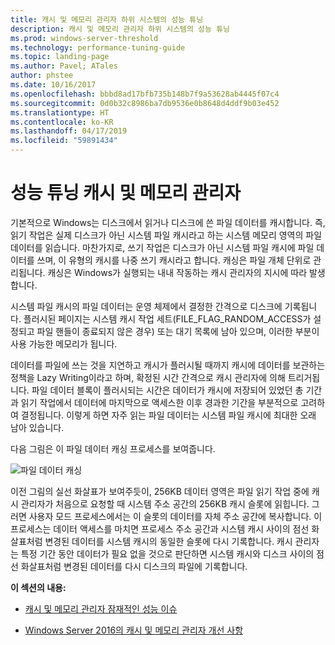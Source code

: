 ```yaml
---
title: 캐시 및 메모리 관리자 하위 시스템의 성능 튜닝
description: 캐시 및 메모리 관리자 하위 시스템의 성능 튜닝
ms.prod: windows-server-threshold
ms.technology: performance-tuning-guide
ms.topic: landing-page
ms.author: Pavel; ATales
author: phstee
ms.date: 10/16/2017
ms.openlocfilehash: bbbd8ad17bfb735b148b7f9a53628ab4445f07c4
ms.sourcegitcommit: 0d0b32c8986ba7db9536e0b8648d4ddf9b03e452
ms.translationtype: HT
ms.contentlocale: ko-KR
ms.lasthandoff: 04/17/2019
ms.locfileid: "59891434"
---
```

# <a name="performance-tuning-cache-and-memory-manager"></a>성능 튜닝 캐시 및 메모리 관리자

기본적으로 Windows는 디스크에서 읽거나 디스크에 쓴 파일 데이터를 캐시합니다. 즉, 읽기 작업은 실제 디스크가 아닌 시스템 파일 캐시라고 하는 시스템 메모리 영역의 파일 데이터를 읽습니다. 마찬가지로, 쓰기 작업은 디스크가 아닌 시스템 파일 캐시에 파일 데이터를 쓰며, 이 유형의 캐시를 나중 쓰기 캐시라고 합니다. 캐싱은 파일 개체 단위로 관리됩니다. 캐싱은 Windows가 실행되는 내내 작동하는 캐시 관리자의 지시에 따라 발생합니다.

시스템 파일 캐시의 파일 데이터는 운영 체제에서 결정한 간격으로 디스크에 기록됩니다. 플러시된 페이지는 시스템 캐시 작업 세트(FILE\_FLAG\_RANDOM\_ACCESS가 설정되고 파일 핸들이 종료되지 않은 경우) 또는 대기 목록에 남아 있으며, 이러한 부분이 사용 가능한 메모리가 됩니다.

데이터를 파일에 쓰는 것을 지연하고 캐시가 플러시될 때까지 캐시에 데이터를 보관하는 정책을 Lazy Writing이라고 하며, 확정된 시간 간격으로 캐시 관리자에 의해 트리거됩니다. 파일 데이터 블록이 플러시되는 시간은 데이터가 캐시에 저장되어 있었던 총 기간과 읽기 작업에서 데이터에 마지막으로 액세스한 이후 경과한 기간을 부분적으로 고려하여 결정됩니다. 이렇게 하면 자주 읽는 파일 데이터는 시스템 파일 캐시에 최대한 오래 남아 있습니다.

다음 그림은 이 파일 데이터 캐싱 프로세스를 보여줍니다.

![파일 데이터 캐싱](../../media/perftune-guide-file-data-caching.png)

이전 그림의 실선 화살표가 보여주듯이, 256KB 데이터 영역은 파일 읽기 작업 중에 캐시 관리자가 처음으로 요청할 때 시스템 주소 공간의 256KB 캐시 슬롯에 읽힙니다. 그러면 사용자 모드 프로세스에서는 이 슬롯의 데이터를 자체 주소 공간에 복사합니다. 이 프로세스는 데이터 액세스를 마치면 프로세스 주소 공간과 시스템 캐시 사이의 점선 화살표처럼 변경된 데이터를 시스템 캐시의 동일한 슬롯에 다시 기록합니다. 캐시 관리자는 특정 기간 동안 데이터가 필요 없을 것으로 판단하면 시스템 캐시와 디스크 사이의 점선 화살표처럼 변경된 데이터를 다시 디스크의 파일에 기록합니다.

**이 섹션의 내용:**

-   [캐시 및 메모리 관리자 잠재적인 성능 이슈](troubleshoot.md)

-   [Windows Server 2016의 캐시 및 메모리 관리자 개선 사항](improvements-in-2016.md)
